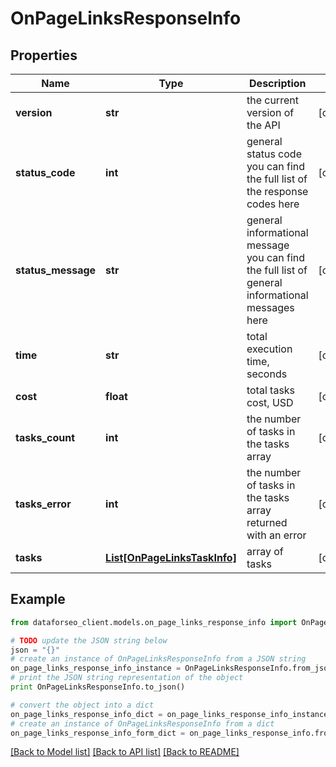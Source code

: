 # OnPageLinksResponseInfo


## Properties

Name | Type | Description | Notes
------------ | ------------- | ------------- | -------------
**version** | **str** | the current version of the API | [optional] 
**status_code** | **int** | general status code you can find the full list of the response codes here | [optional] 
**status_message** | **str** | general informational message you can find the full list of general informational messages here | [optional] 
**time** | **str** | total execution time, seconds | [optional] 
**cost** | **float** | total tasks cost, USD | [optional] 
**tasks_count** | **int** | the number of tasks in the tasks array | [optional] 
**tasks_error** | **int** | the number of tasks in the tasks array returned with an error | [optional] 
**tasks** | [**List[OnPageLinksTaskInfo]**](OnPageLinksTaskInfo.md) | array of tasks | [optional] 

## Example

```python
from dataforseo_client.models.on_page_links_response_info import OnPageLinksResponseInfo

# TODO update the JSON string below
json = "{}"
# create an instance of OnPageLinksResponseInfo from a JSON string
on_page_links_response_info_instance = OnPageLinksResponseInfo.from_json(json)
# print the JSON string representation of the object
print OnPageLinksResponseInfo.to_json()

# convert the object into a dict
on_page_links_response_info_dict = on_page_links_response_info_instance.to_dict()
# create an instance of OnPageLinksResponseInfo from a dict
on_page_links_response_info_form_dict = on_page_links_response_info.from_dict(on_page_links_response_info_dict)
```
[[Back to Model list]](../README.md#documentation-for-models) [[Back to API list]](../README.md#documentation-for-api-endpoints) [[Back to README]](../README.md)


